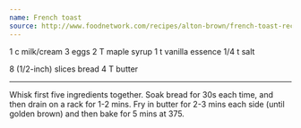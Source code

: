 ```yaml
---
name: French toast
source: http://www.foodnetwork.com/recipes/alton-brown/french-toast-recipe/index.html
---
```


1 c milk/cream
3 eggs
2 T maple syrup
1 t vanilla essence
1/4 t salt

8 (1/2-inch) slices bread
4 T butter

---

Whisk first five ingredients together.  Soak bread for 30s each time, and then drain on a rack for 1-2 mins.  Fry in butter for 2-3 mins each side (until golden brown) and then bake for 5 mins at 375.

